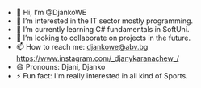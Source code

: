 - 👋 Hi, I’m @DjankoWE
- 👀 I’m interested in the IT sector mostly programming.
- 🌱 I’m currently learning C# fundamentals in SoftUni.
- 💞️ I’m looking to collaborate on projects in the future.
- 📫 How to reach me: djankowe@abv.bg
                      https://www.instagram.com/_djanykaranachew_/
- 😄 Pronouns: Djani, Djanko
- ⚡ Fun fact: I'm really interested in all kind of Sports.

<!---
DjankoWE/DjankoWE is a ✨ special ✨ repository because its `README.md` (this file) appears on your GitHub profile.
You can click the Preview link to take a look at your changes.
--->
